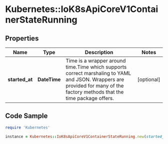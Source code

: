 # Kubernetes::IoK8sApiCoreV1ContainerStateRunning

## Properties

Name | Type | Description | Notes
------------ | ------------- | ------------- | -------------
**started_at** | **DateTime** | Time is a wrapper around time.Time which supports correct marshaling to YAML and JSON.  Wrappers are provided for many of the factory methods that the time package offers. | [optional] 

## Code Sample

```ruby
require 'Kubernetes'

instance = Kubernetes::IoK8sApiCoreV1ContainerStateRunning.new(started_at: null)
```


